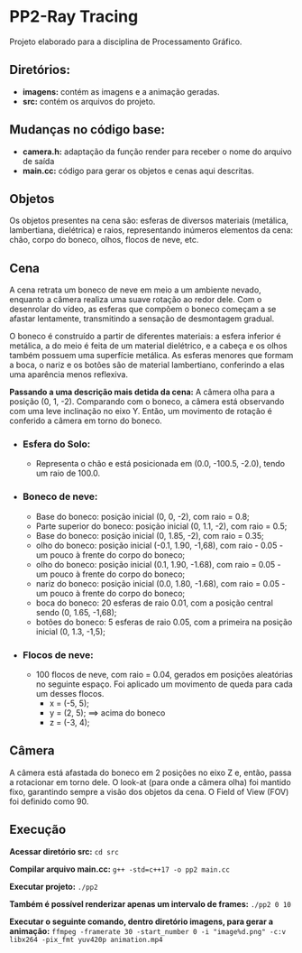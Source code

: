# PP2-Ray Tracing
Projeto elaborado para a disciplina de Processamento Gráfico. 

## Diretórios:
- **imagens:** contém as imagens e a animação geradas.
- **src:** contém os arquivos do projeto.

## Mudanças no código base:
- **camera.h:** adaptação da função render para receber o nome do arquivo de saída
- **main.cc:** código para gerar os objetos e cenas aqui descritas.

## Objetos
Os objetos presentes na cena são: esferas de diversos materiais (metálica, lambertiana, dielétrica) e raios, representando inúmeros elementos da cena: chão, corpo do boneco, olhos, flocos de neve, etc.

## Cena
A cena retrata um boneco de neve em meio a um ambiente nevado, enquanto a câmera realiza uma suave rotação ao redor dele. Com o desenrolar do vídeo, as esferas que compõem o boneco começam a se afastar lentamente, transmitindo a sensação de desmontagem gradual.

O boneco é construído a partir de diferentes materiais: a esfera inferior é metálica, a do meio é feita de um material dielétrico, e a cabeça e os olhos também possuem uma superfície metálica. As esferas menores que formam a boca, o nariz e os botões são de material lambertiano, conferindo a elas uma aparência menos reflexiva.

**Passando a uma descrição mais detida da cena:**
A câmera olha para a posição (0, 1, -2). Comparando com o boneco, a câmera está observando com uma leve inclinação no eixo Y. Então, um movimento de rotação é conferido a câmera em torno do boneco.

- ### Esfera do Solo:
   - Representa o chão e está posicionada em (0.0, -100.5, -2.0), tendo um raio de 100.0.

- ### Boneco de neve:
  - Base do boneco: posição inicial (0, 0, -2), com raio = 0.8;
  - Parte superior do boneco: posição inicial (0, 1.1, -2), com raio = 0.5;
  - Base do boneco: posição inicial (0, 1.85, -2), com raio = 0.35;
  - olho do boneco: posição inicial (-0.1, 1.90, -1,68), com raio - 0.05 - um pouco à frente do corpo do boneco;
  - olho do boneco: posição inicial (0.1, 1.90, -1.68), com raio = 0.05 - um pouco à frente do corpo do boneco;
  - nariz do boneco: posição inicial (0.0, 1.80, -1.68), com raio = 0.05 - um pouco à frente do corpo do boneco;
  - boca do boneco: 20 esferas de raio 0.01, com a posição central sendo (0, 1.65, -1,68);
  - botões do boneco: 5 esferas de raio 0.05, com a primeira na posição inicial (0, 1.3, -1,5);

- ### Flocos de neve:
  - 100 flocos de neve, com raio = 0.04, gerados em posições aleatórias no seguinte espaço. Foi aplicado um movimento de queda para cada um desses flocos.
    - x = (-5, 5);
    - y = (2, 5); ==> acima do boneco
    - z = (-3, 4);

## Câmera
A câmera está afastada do boneco em 2 posições no eixo Z e, então, passa a rotacionar em torno dele. O look-at (para onde a câmera olha) foi mantido fixo, garantindo sempre a visão dos objetos da cena. O Field of View (FOV) foi definido como 90. 

## Execução
**Acessar diretório src:**
```cd src ```

**Compilar arquivo main.cc:**
```g++ -std=c++17 -o pp2 main.cc```

**Executar projeto:**
```./pp2```

**Também é possível renderizar apenas um intervalo de frames:**
```./pp2 0 10```

**Executar o seguinte comando, dentro diretório imagens, para gerar a animação:**
```ffmpeg -framerate 30 -start_number 0 -i "image%d.png" -c:v libx264 -pix_fmt yuv420p animation.mp4```
